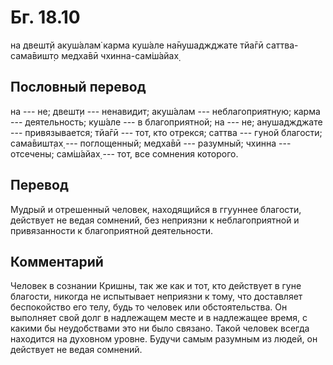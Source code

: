 # Бг. 18.10
на двешт̣й акуш́алам̇ карма
куш́але на̄нушаджджате
тйа̄гӣ саттва-сама̄вишт̣о
медха̄вӣ чхинна-сам̇ш́айах̣
## Пословный перевод

на --- не; двешт̣и --- ненавидит; акуш́алам --- неблагоприятную; карма ---
деятельность; куш́але --- в благоприятной; на --- не; анушаджджате ---
привязывается; тйа̄гӣ --- тот, кто отрекся; саттва --- гуной благости;
сама̄вишт̣ах̣ --- поглощенный; медха̄вӣ --- разумный; чхинна --- отсечены;
сам̇ш́айах̣ --- тот, все сомнения которого.

## Перевод

Мудрый и отрешенный человек, находящийся в ггууннее благости, действует
не ведая сомнений, без неприязни к неблагоприятной и привязанности к
благоприятной деятельности.

## Комментарий

Человек в сознании Кришны, так же как и тот, кто действует в гуне
благости, никогда не испытывает неприязни к тому, что доставляет
беспокойство его телу, будь то человек или обстоятельства. Он выполняет
свой долг в надлежащем месте и в надлежащее время, с какими бы
неудобствами это ни было связано. Такой человек всегда находится на
духовном уровне. Будучи самым разумным из людей, он действует не ведая
сомнений.
